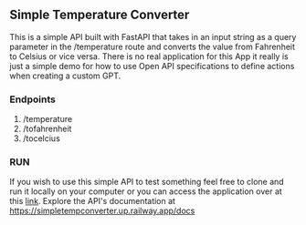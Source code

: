 ## Simple Temperature Converter

This is a simple API built with FastAPI that takes in an input string as a query parameter in the /temperature route and converts the value from Fahrenheit to Celsius or vice versa. There is no real application for this App it really is just a simple demo for how to use Open API specifications to define actions when creating a custom GPT.

### Endpoints

1. /temperature
2. /tofahrenheit
3. /tocelcius

### RUN

If you wish to use this simple API to test something feel free to clone and run it locally on your computer or you can access the application over at this [link](https://simpletempconverter.up.railway.app/). Explore the API's documentation at https://simpletempconverter.up.railway.app/docs
